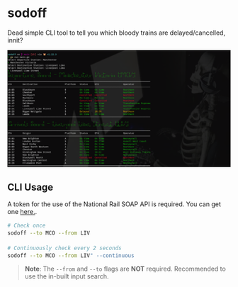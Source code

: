# sodoff

Dead simple CLI tool to tell you which bloody trains are delayed/cancelled, innit?

![img.png](img.png)

## CLI Usage

A token for the use of the National Rail SOAP API is required. You can get one [here.](https://realtime.nationalrail.co.uk/OpenLDBWSRegistration/).

```sh
# Check once
sodoff --to MCO --from LIV

# Continuously check every 2 seconds
sodoff --to MCO --from LIV" --continuous
```

> **Note**: The `--from` and `--to` flags are __NOT__ required. Recommended to use the in-built input search.
